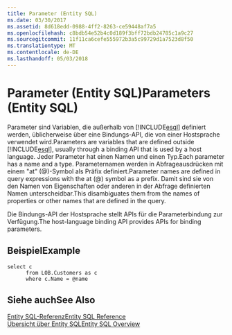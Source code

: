 ```yaml
---
title: Parameter (Entity SQL)
ms.date: 03/30/2017
ms.assetid: 8d618edd-0988-4ff2-8263-ce59448af7a5
ms.openlocfilehash: c8bdb54e52b4c0d189f3bff72bdb24785c1a9c27
ms.sourcegitcommit: 11f11ca6cefe555972b3a5c99729d1a7523d8f50
ms.translationtype: MT
ms.contentlocale: de-DE
ms.lasthandoff: 05/03/2018
---
```

# <a name="parameters-entity-sql"></a><span data-ttu-id="f068f-102">Parameter (Entity SQL)</span><span class="sxs-lookup"><span data-stu-id="f068f-102">Parameters (Entity SQL)</span></span>
<span data-ttu-id="f068f-103">Parameter sind Variablen, die außerhalb von [!INCLUDE[esql](../../../../../../includes/esql-md.md)] definiert werden, üblicherweise über eine Bindungs-API, die von einer Hostsprache verwendet wird.</span><span class="sxs-lookup"><span data-stu-id="f068f-103">Parameters are variables that are defined outside [!INCLUDE[esql](../../../../../../includes/esql-md.md)], usually through a binding API that is used by a host language.</span></span> <span data-ttu-id="f068f-104">Jeder Parameter hat einen Namen und einen Typ.</span><span class="sxs-lookup"><span data-stu-id="f068f-104">Each parameter has a name and a type.</span></span> <span data-ttu-id="f068f-105">Parameternamen werden in Abfrageausdrücken mit einem "at" (@)-Symbol als Präfix definiert.</span><span class="sxs-lookup"><span data-stu-id="f068f-105">Parameter names are defined in query expressions with the at (@) symbol as a prefix.</span></span> <span data-ttu-id="f068f-106">Damit sind sie von den Namen von Eigenschaften oder anderen in der Abfrage definierten Namen unterscheidbar.</span><span class="sxs-lookup"><span data-stu-id="f068f-106">This disambiguates them from the names of properties or other names that are defined in the query.</span></span>  
  
 <span data-ttu-id="f068f-107">Die Bindungs-API der Hostsprache stellt APIs für die Parameterbindung zur Verfügung.</span><span class="sxs-lookup"><span data-stu-id="f068f-107">The host-language binding API provides APIs for binding parameters.</span></span>  
  
## <a name="example"></a><span data-ttu-id="f068f-108">Beispiel</span><span class="sxs-lookup"><span data-stu-id="f068f-108">Example</span></span>  
  
```  
select c   
      from LOB.Customers as c   
      where c.Name = @name  
```  
  
## <a name="see-also"></a><span data-ttu-id="f068f-109">Siehe auch</span><span class="sxs-lookup"><span data-stu-id="f068f-109">See Also</span></span>  
 [<span data-ttu-id="f068f-110">Entity SQL-Referenz</span><span class="sxs-lookup"><span data-stu-id="f068f-110">Entity SQL Reference</span></span>](../../../../../../docs/framework/data/adonet/ef/language-reference/entity-sql-reference.md)  
 [<span data-ttu-id="f068f-111">Übersicht über Entity SQL</span><span class="sxs-lookup"><span data-stu-id="f068f-111">Entity SQL Overview</span></span>](../../../../../../docs/framework/data/adonet/ef/language-reference/entity-sql-overview.md)
